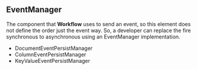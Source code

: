## EventManager

The component that **Workflow** uses to send an event, so this element does not define the order just the event way. So, a developer can replace the fire synchronous to asynchronous using an EventManager implementation.

* DocumentEventPersistManager
* ColumnEventPersistManager
* KeyValueEventPersistManager



